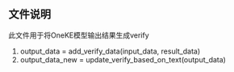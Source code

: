 ## 文件说明
此文件用于将OneKE模型输出结果生成verify
1. output_data = add_verify_data(input_data, result_data)
2. output_data_new = update_verify_based_on_text(output_data)